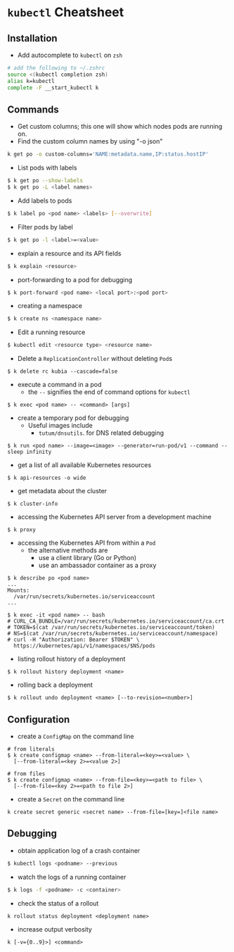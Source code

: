 # `kubectl` Cheatsheet

## Installation
* Add autocomplete to `kubectl` on `zsh`

```sh
# add the following to ~/.zshrc
source <(kubectl completion zsh)
alias k=kubectl
complete -F __start_kubectl k
```

## Commands
* Get custom columns; this one will show which nodes pods are running on.
* Find the custom column names by using "-o json"

```sh
k get po -o custom-columns='NAME:metadata.name,IP:status.hostIP'
```

* List pods with labels
```bash
$ k get po --show-labels
$ k get po -L <label names>
```

* Add labels to pods
```bash
$ k label po <pod name> <labels> [--overwrite]
```

* Filter pods by label
```bash
$ k get po -l <label>=<value>
```

* explain a resource and its API fields
```bash
$ k explain <resource>
```

* port-forwarding to a pod for debugging
```bash
$ k port-forward <pod name> <local port>:<pod port>
```

* creating a namespace
```bash
$ k create ns <namespace name>
```

* Edit a running resource
```bash
$ kubectl edit <resource type> <resource name>
```

* Delete a `ReplicationController` without deleting `Pod`s
```
$ k delete rc kubia --cascade=false
```

* execute a command in a pod
  * the `--` signifies the end of command options for `kubectl`
```
$ k exec <pod name> -- <command> [args]
```

* create a temporary pod for debugging
  * Useful images include
    * `tutum/dnsutils`. for DNS related debugging
```
$ k run <pod name> --image=<image> --generator=run-pod/v1 --command -- sleep infinity
```

* get a list of all available Kubernetes resources
```
$ k api-resources -o wide
```

* get metadata about the cluster
```
$ k cluster-info
```

* accessing the Kubernetes API server from a development machine
```
$ k proxy 
```

* accessing the Kubernetes API from within a `Pod`
  * the alternative methods are
    * use a client library (Go or Python)
    * use an ambassador container as a proxy
```
$ k describe po <pod name>
...
Mounts:
  /var/run/secrets/kubernetes.io/serviceaccount
...

$ k exec -it <pod name> -- bash
# CURL_CA_BUNDLE=/var/run/secrets/kubernetes.io/serviceaccount/ca.crt
# TOKEN=$(cat /var/run/secrets/kubernetes.io/serviceaccount/token)
# NS=$(cat /var/run/secrets/kubernetes.io/serviceaccount/namespace)
# curl -H "Authorization: Bearer $TOKEN" \
  https://kubernetes/api/v1/namespaces/$NS/pods
```

* listing rollout history of a deployment
```
$ k rollout history deployment <name>
```

* rolling back a deployment
```
$ k rollout undo deployment <name> [--to-revision=<number>]
```

## Configuration

* create a `ConfigMap` on the command line
```
# from literals
$ k create configmap <name> --from-literal=<key>=<value> \
  [--from-literal=<key 2>=<value 2>]

# from files
$ k create configmap <name> --from-file=<key>=<path to file> \
  [--from-file=<key 2>=<path to file 2>]
```

* create a `Secret` on the command line
```
k create secret generic <secret name> --from-file=[key=]<file name>
```

## Debugging

* obtain application log of a crash container
```bash
$ kubectl logs <podname> --previous
```

* watch the logs of a running container
```bash
$ k logs -f <podname> -c <container>
```

* check the status of a rollout
```
k rollout status deployment <deployment name>
```

* increase output verbosity
```
k [-v={0..9}>] <command>
```


